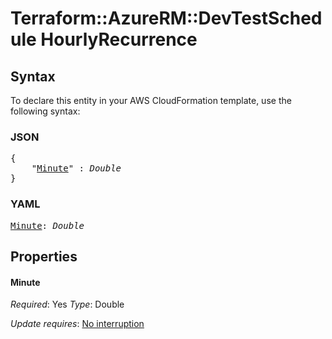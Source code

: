 # Terraform::AzureRM::DevTestSchedule HourlyRecurrence

## Syntax

To declare this entity in your AWS CloudFormation template, use the following syntax:

### JSON

<pre>
{
    "<a href="#minute" title="Minute">Minute</a>" : <i>Double</i>
}
</pre>

### YAML

<pre>
<a href="#minute" title="Minute">Minute</a>: <i>Double</i>
</pre>

## Properties

#### Minute

_Required_: Yes
_Type_: Double

_Update requires_: [No interruption](https://docs.aws.amazon.com/AWSCloudFormation/latest/UserGuide/using-cfn-updating-stacks-update-behaviors.html#update-no-interrupt)

